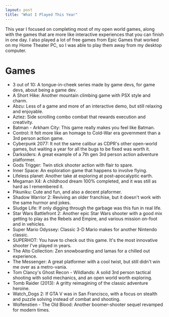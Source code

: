 ```yaml
---
layout: post
title: "What I Played This Year"
---
```


This year I focused on completing most of my open world games, along with the games that are more like interactive experiences that you can finish in one day. I also played a lot of free games from Epic Games that worked on my Home Theater PC, so I was able to play them away from my desktop computer.

# Games

* 3 out of 10: A tongue-in-cheek series made by game devs, for game devs, about being a game dev.
* A Short Hike: Another mountain climbing game with PSX style and charm.
* Abzu: Less of a game and more of an interactive demo, but still relaxing and enjoyable.
* Aztez: Side scrolling combo combat that rewards execution and creativity.
* Batman - Arkham City: This game really makes you feel like Batman.
* Control: It felt more like an homage to Cold-War era government than a 3rd person action game.
* Cyberpunk 2077: It not the same calibur as CDPR's other open-world games, but waiting a year for all the bugs to be fixed was worth it.
* Darksiders: A great example of a 7th gen 3rd person action adventure platformer.
* Gods Trigger: Twin stick shooter action with flair to spare.
* Inner Space: An exploration game that happens to involve flying.
* Lifeless planet: Another take at exploring at post-apocalyptic earth.
* Megaman X4: A childhood dream 100% completed, and it was still as hard as I remembered it.
* Pikuniku: Cute and fun, and also a decent plaformer.
* Shadow Warrior 2: Reviving an older franchise, but it doesn't work with the same hurmor and jokes.
* Sludge Life: If only digging through the garbage was this fun in real life.
* Star Wars Battlefront 2: Another epic Star Wars shooter with a good mix getting to play as the Rebels and Empire, and various mission on-foot and in vehicles.
* Super Mario Odyssey: Classic 3-D Mario makes for another Nintendo classic.
* SUPERHOT: You have to check out this game. It's the most innovative shooter I've played in years.
* The Alto Collection: Zen snowboarding and lamas for a chilled out experience.
* The Messenger: A great platformer with a cool twist, but still didn't win me over as a metro-vania.
* Tom Clancy's Ghost Recon - Wildlands: A solid 3rd person tactical shooting with solid mechanics, and an open world worth exploring.
* Tomb Raider (2013): A gritty reimagining of the classic adventure heroine.
* Watch_Dogs 2: If GTA V was in San Francisco, with a focus on stealth and puzzle solving instead of combat and shooting.
* Wolfenstien - The Old Blood: Another boomer-shooter sequel revamped for modern times.
